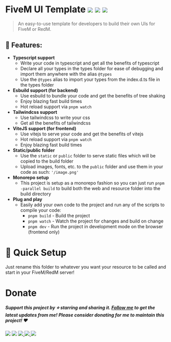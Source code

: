 # **FiveM UI Template** <img src="https://img.shields.io/github/languages/code-size/itsgeegeez/fivem-ui-vitejs-template" /> <img src="https://img.shields.io/github/stars/itsgeegeez/fivem-ui-vitejs-template" /> <img src="https://img.shields.io/github/forks/itsgeegeez/fivem-ui-vitejs-template"/>

> An easy-to-use template for developers to build their own UIs for FiveM or RedM.

## 🚀 **Features:**

- **Typescript support**
  - Write your code in typescript and get all the benefits of typescript
  - Declare all your types in the types folder for ease of debugging and import them anywhere with the alias `@types`
  - Use the `@types` alias to import your types from the index.d.ts file in the types folder
- **Esbuild support (for backend)**
  - Use esbuild to bundle your code and get the benefits of tree shaking
  - Enjoy blazing fast build times
  - Hot reload support via `pnpm watch`
- **Tailwindcss support**
  - Use tailwindcss to write your css
  - Get all the benefits of tailwindcss
- **ViteJS support (for frontend)**
  - Use vitejs to serve your code and get the benefits of vitejs
  - Hot reload support via `pnpm watch`
  - Enjoy blazing fast build times
- **Static/public folder**
  - Use the `static` or `public` folder to serve static files which will be copied to the build folder
  - Upload images, fonts, etc. to the `public` folder and use them in your code as such: `'/image.png'`
- **Monorepo setup**
  - This project is setup as a monorepo fashion so you can just run `pnpm -parallel build` to build both the web and resource folder into the build directory
- **Plug and play**
  - Easily add your own code to the project and run any of the scripts to compile your code:
    - `pnpm build` - Build the project
    - `pnpm watch` - Watch the project for changes and build on change
    - `pnpm dev` - Run the project in development mode on the browser (frontend only)

# 🚦 Quick Setup
Just rename this folder to whatever you want your resource to be called and start in your FiveM/RedM server!
# **Donate**
##### Support this project by ⭐️ starring and sharing it. [Follow me](https://github.com/itsGeeGeez) to get the latest updates from me! Please consider donating for me to maintain this project! ❤️

<a href="https://www.youtube.com/channel/UCZzDK-7I6nFLMG3cMEHoHyA"><img src="https://img.shields.io/badge/-Youtube-FF0000?logo=Youtube" /></a>
<img src="https://img.shields.io/badge/Discord-zeeGeeG%232776-grey?labelColor=5865F2&logo=youtube" />
<a href="https://github.com/itsGeeGeez">
<img src="https://img.shields.io/badge/Github-181717?logo=Github" />
</a>
<a href="https://twitter.com/CodeShipDotCom">
<img src="https://img.shields.io/badge/Twitter-white?logo=Twitter" />
</a>
<a href="https://paypal.me/itsgeegeez">
<img src="https://img.shields.io/badge/Donate-00457C?logo=Paypal" />
</a>